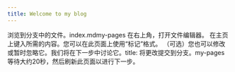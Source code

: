 ```yaml
---
title: Welcome to my blog
---
```


浏览到分支中的文件。index.mdmy-pages
在右上角，打开文件编辑器。
在主页上键入所需的内容。您可以在此页面上使用“标记”格式。
（可选）您也可以修改或暂时忽略它。我们将在下一步中讨论它。title:
将更改提交到分支。my-pages
等待大约20秒，然后刷新此页面以进行下一步。
